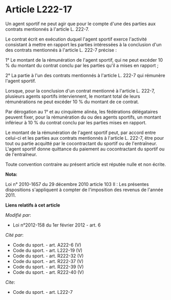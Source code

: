 # Article L222-17

Un agent sportif ne peut agir que pour le compte d'une des parties aux contrats mentionnés à l'article L. 222-7. 

Le contrat écrit en exécution duquel l'agent sportif exerce l'activité consistant à mettre en rapport les parties intéressées
à la conclusion d'un des contrats mentionnés à l'article L. 222-7 précise : 

1° Le montant de la rémunération de l'agent sportif, qui ne peut excéder 10 % du montant du contrat conclu par les parties
qu'il a mises en rapport ; 

2° La partie à l'un des contrats mentionnés à l'article L. 222-7 qui rémunère l'agent sportif. 

Lorsque, pour la conclusion d'un contrat mentionné à l'article L. 222-7, plusieurs agents sportifs interviennent, le montant
total de leurs rémunérations ne peut excéder 10 % du montant de ce contrat. 

Par dérogation au 1° et au cinquième alinéa, les fédérations délégataires peuvent fixer, pour la rémunération du ou des
agents sportifs, un montant inférieur à 10 % du contrat conclu par les parties mises en rapport. 

Le montant de la rémunération de l'agent sportif peut, par accord entre celui-ci et les parties aux contrats mentionnés à
l'article L. 222-7, être pour tout ou partie acquitté par le cocontractant du sportif ou de l'entraîneur. L'agent sportif
donne quittance du paiement au cocontractant du sportif ou de l'entraîneur. 

Toute convention contraire au présent article est réputée nulle et non écrite.

**Nota:**

Loi n° 2010-1657 du 29 décembre 2010 article 103 II : Les présentes dispositions s'appliquent à compter de l'imposition des
revenus de l'année 2011.

**Liens relatifs à cet article**

_Modifié par_:

  - Loi n°2012-158 du 1er février 2012 - art. 6

_Cité par_:

  - Code du sport. - art. A222-6 (V)
  - Code du sport. - art. L222-19 (V)
  - Code du sport. - art. R222-32 (V)
  - Code du sport. - art. R222-37 (V)
  - Code du sport. - art. R222-39 (V)
  - Code du sport. - art. R222-40 (V)

_Cite_:

  - Code du sport. - art. L222-7
